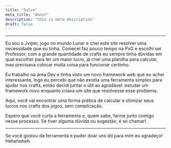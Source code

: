 ```yaml
---
title: "Salve"
meta_title: "About"
description: "this is meta description"
draft: false
---
```


---

Eu sou o Jviper, jogo no mundo Lunar e criei este site resolver uma necessidade que eu tinha. Comecei faz pouco tempo na PxG e escolhi ser Professor, com a grande quantidade de crafts eu sempre tinha dúvidas em qual escolher para ter um maior lucro, já criei uma planilha para calcular, mas precisava colocar muita coisa para funcionar certinho.

Eu trabalho na área Dev e tinha visto um novo framework web que eu achei interessante, logo eu percebi que não existia uma ferramenta simples para ajudar nos crafts, então decidi juntar o útil ao agradável: estudar um framework novo enquanto criava um site que resolvesse esse problema.

Aqui, você vai encontrar uma forma prática de calcular e otimizar seus lucros nos crafts dos jogos, sem complicação.

Espero que você curta a ferramenta e, quem sabe, farme junto comigo nesse processo. Se tiver alguma dúvida ou sugestão, é só chamar!.

---

Se você gostou da ferramenta e puder doar uns dd para mim eu agradeço! Heheheheh.
